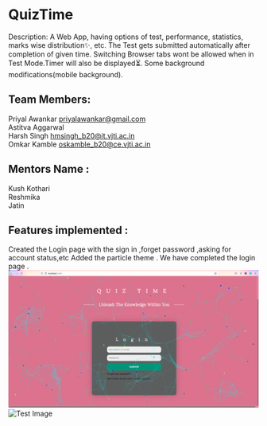 # QuizTime
Description: A Web App, having options of test, performance, statistics, marks wise distribution✨, etc. 
The Test gets submitted automatically after completion of given time. Switching Browser tabs wont be allowed when in Test Mode.Timer will also be displayed⏳.
Some background modifications(mobile background).

## Team Members: <br/>
Priyal Awankar [priyalawankar@gmail.com](priyalawankar@gmail.com)
  <br/>
Astitva Aggarwal    <br/>
Harsh Singh [hmsingh_b20@it.vjti.ac.in](hmsingh_b20@it.vjti.ac.in)    <br/>
Omkar Kamble [oskamble_b20@ce.vjti.ac.in](oskamble_b20@ce.vjti.ac.in)  <br/>

## Mentors Name : <br/>
Kush Kothari <br/>
Reshmika <br/>
Jatin <br/>

## Features implemented :<br/>
Created the Login page with the sign in ,forget password ,asking for account status,etc
Added the particle theme .
We have completed the login page .
![Test Image](https://github.com/Pixels123priyal/QuizTime/blob/main/QuizTime_ss.png)
<br/>
![Test Image](https://github.com/Pixels123priyal/QuizTime/blob/main/QuizTime_ss_2.png)
